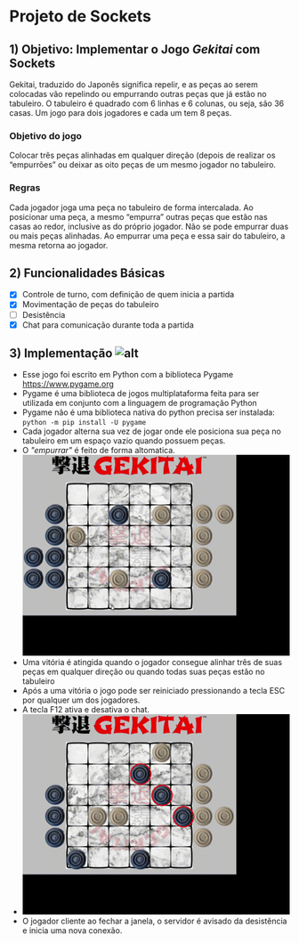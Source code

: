 #  Projeto de Sockets
## 1) Objetivo: Implementar o Jogo *Gekitai* com  Sockets
Gekitai, traduzido do Japonês significa repelir, e as peças ao serem colocadas vão repelindo
ou empurrando outras peças que já estão no tabuleiro. O tabuleiro é quadrado com 6 linhas
e 6 colunas, ou seja, são 36 casas. Um jogo para dois jogadores e cada um tem 8 peças.
### Objetivo do jogo
Colocar três peças alinhadas em qualquer direção (depois de realizar os “empurrões” ou
deixar as oito peças de um mesmo jogador no tabuleiro.
### Regras
Cada jogador joga uma peça no tabuleiro de forma intercalada. Ao posicionar uma peça, a
mesmo “empurra” outras peças que estão nas casas ao redor, inclusive as do próprio
jogador. Não se pode empurrar duas ou mais peças alinhadas. Ao empurrar uma peça e essa
sair do tabuleiro, a mesma retorna ao jogador.
## 2) Funcionalidades Básicas
- [x] Controle de turno, com definição de quem inicia a partida
- [x] Movimentação de peças do tabuleiro
- [ ] Desistência
- [x] Chat para comunicação durante toda a partida
## 3) Implementação ![alt](https://www.pygame.org/docs/_static/pygame_tiny.png?f=webp&w=12)
- Esse jogo foi escrito em Python com a biblioteca Pygame <https://www.pygame.org>
- Pygame é uma biblioteca de jogos multiplataforma feita para ser utilizada em conjunto com a linguagem de programação Python
- Pygame não é uma biblioteca nativa do python precisa ser instalada:   
`python -m pip install -U pygame`
- Cada jogador alterna sua vez de jogar onde ele posiciona sua peça no tabuleiro em um espaço vazio quando possuem peças.
- O *"empurrar"* é feito de forma altomatica.
![Empurrar](imgs/empurrar.gif)
- Uma vitória é atingida quando o jogador consegue alinhar três de suas peças em qualquer direção ou quando todas suas peças estão no tabuleiro
- Após a uma vitória o jogo pode ser reiniciado pressionando a tecla ESC por qualquer um dos jogadores.
- A tecla F12 ativa e desativa o chat.
- ![Chat](imgs/chat.gif)
- O jogador cliente ao fechar a janela, o servidor é avisado da desistência e inicia uma nova conexão.
